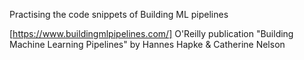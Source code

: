 Practising the code snippets of Building ML pipelines

[https://www.buildingmlpipelines.com/]  O'Reilly publication "Building Machine Learning Pipelines" by Hannes Hapke & Catherine Nelson



